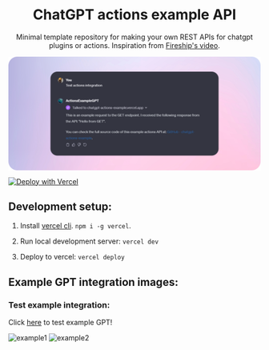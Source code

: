 <div align="center">

# ChatGPT actions example API

Minimal template repository for making your own REST APIs for chatgpt plugins or actions. Inspiration from [Fireship's video](https://www.youtube.com/watch?v=9T_wv6D8PYo).

</div>

<p align="center">
    <img align="center" alt="visitors" src="./readme.png" />
</p>

[![Deploy with Vercel](https://vercel.com/button)](https://vercel.com/new/clone?repository-url=https://github.com/KasperiP/chatgpt-actions-example)

## Development setup:

1) Install [vercel cli](https://vercel.com/docs/cli). `npm i -g vercel`.

2) Run local development server:
`vercel dev`

3) Deploy to vercel:
`vercel deploy`

## Example GPT integration images:

### Test example integration:
Click [here](https://chat.openai.com/g/g-h6MedbsaF-actionsexamplegpt) to test example GPT!

![example1](https://github.com/KasperiP/chatgpt-actions-example/assets/26027985/c406cb8f-47c0-4c08-9817-d5fa4fdfa517)
![example2](https://github.com/KasperiP/chatgpt-actions-example/assets/26027985/c158f280-4b4c-4557-aec4-7d91daa04783)


